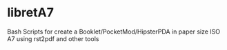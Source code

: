 libretA7
========

Bash Scripts for create a Booklet/PocketMod/HipsterPDA in paper size ISO A7 using rst2pdf and other tools
